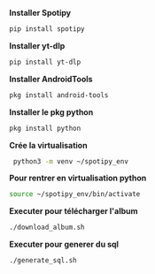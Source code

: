 **Installer Spotipy** 
```bash
pip install spotipy
```
**Installer yt-dlp** 
```bash
pip install yt-dlp
```
**Installer AndroidTools** 
```bash
pkg install android-tools
```
**Installer le pkg python** 
```bash
pkg install python
```
**Crée la virtualisation**
```bash
 python3 -m venv ~/spotipy_env
```
**Pour rentrer en virtualisation python**
```bash
source ~/spotipy_env/bin/activate
```
**Executer pour télécharger l'album**
```bash
./download_album.sh
```
**Executer pour generer du sql** 
```bash
./generate_sql.sh
```
